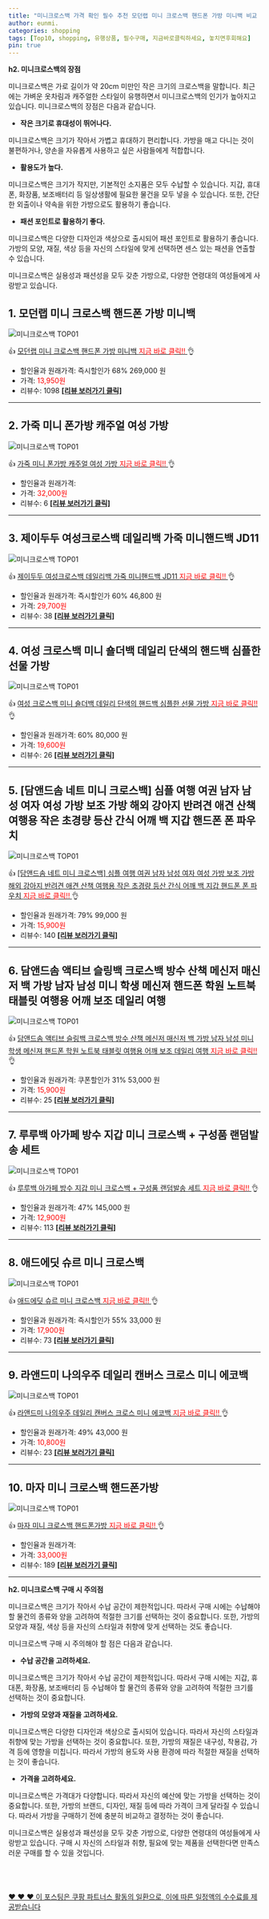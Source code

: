 ```yaml
---
title: "미니크로스백 가격 확인 필수 추천 모던랩 미니 크로스백 핸드폰 가방 미니백 비교 장점 구매가이드"
author: eunmi.
categories: shopping
tags: [Top10, shopping, 유행상품, 필수구매, 지금바로클릭하세요, 놓치면후회해요]
pin: true
---
```

**h2. 미니크로스백의 장점**

미니크로스백은 가로 길이가 약 20cm 미만인 작은 크기의 크로스백을 말합니다. 최근에는 가벼운 옷차림과 캐주얼한 스타일이 유행하면서 미니크로스백의 인기가 높아지고 있습니다. 미니크로스백의 장점은 다음과 같습니다.

* **작은 크기로 휴대성이 뛰어나다.**

미니크로스백은 크기가 작아서 가볍고 휴대하기 편리합니다. 가방을 매고 다니는 것이 불편하거나, 양손을 자유롭게 사용하고 싶은 사람들에게 적합합니다.

* **활용도가 높다.**

미니크로스백은 크기가 작지만, 기본적인 소지품은 모두 수납할 수 있습니다. 지갑, 휴대폰, 화장품, 보조배터리 등 일상생활에 필요한 물건을 모두 넣을 수 있습니다. 또한, 간단한 외출이나 약속을 위한 가방으로도 활용하기 좋습니다.

* **패션 포인트로 활용하기 좋다.**

미니크로스백은 다양한 디자인과 색상으로 출시되어 패션 포인트로 활용하기 좋습니다. 가방의 모양, 재질, 색상 등을 자신의 스타일에 맞게 선택하면 센스 있는 패션을 연출할 수 있습니다.

미니크로스백은 실용성과 패션성을 모두 갖춘 가방으로, 다양한 연령대의 여성들에게 사랑받고 있습니다.

   

## 1. 모던랩 미니 크로스백 핸드폰 가방 미니백

![미니크로스백 TOP01](https://thumbnail9.coupangcdn.com/thumbnails/remote/230x230ex/image/vendor_inventory/7a22/5144584e38ab162e70b27af3e0487c0e744deca18d134b38564b5b9d6428.png)


👍 [모던랩 미니 크로스백 핸드폰 가방 미니백 <font color=red> 지금 바로 클릭!! </font> ](https://link.coupang.com/re/AFFSDP?lptag=AF3617701&subid=GithubCoopas&pageKey=7137895025&traceid=V0-153&itemId=17914760093&vendorItemId=85077522065) 👌 


- 할인율과 원래가격: 즉시할인가 68%  269,000   원
- 가격: <span style='color:red'>13,950원</span>
- 리뷰수: 1098  [**[리뷰 보러가기 클릭]**](https://link.coupang.com/re/AFFSDP?lptag=AF3617701&subid=GithubCoopas&pageKey=7137895025&traceid=V0-153&itemId=17914760093&vendorItemId=85077522065)

---


   

## 2. 가죽 미니 폰가방 캐주얼 여성 가방

![미니크로스백 TOP01](https://thumbnail6.coupangcdn.com/thumbnails/remote/230x230ex/image/vendor_inventory/0a66/78c1b3d1a9e83884d9edb0c7ad2ea6b14c7a4810776cb17b61cbb8857c92.jpg)


👍 [가죽 미니 폰가방 캐주얼 여성 가방 <font color=red> 지금 바로 클릭!! </font> ](https://link.coupang.com/re/AFFSDP?lptag=AF3617701&subid=GithubCoopas&pageKey=7447304648&traceid=V0-153&itemId=19379709036&vendorItemId=86009711200) 👌 


- 할인율과 원래가격: 
- 가격: <span style='color:red'>32,000원</span>
- 리뷰수: 6  [**[리뷰 보러가기 클릭]**](https://link.coupang.com/re/AFFSDP?lptag=AF3617701&subid=GithubCoopas&pageKey=7447304648&traceid=V0-153&itemId=19379709036&vendorItemId=86009711200)

---


   

## 3. 제이두두 여성크로스백 데일리백 가죽 미니핸드백 JD11

![미니크로스백 TOP01](https://thumbnail6.coupangcdn.com/thumbnails/remote/230x230ex/image/vendor_inventory/9fce/1f2c88e49e75a1a7a7b45bde5a1a4ad9b1c505dcbb69ce6b364d30c96a8d.jpg)


👍 [제이두두 여성크로스백 데일리백 가죽 미니핸드백 JD11 <font color=red> 지금 바로 클릭!! </font> ](https://link.coupang.com/re/AFFSDP?lptag=AF3617701&subid=GithubCoopas&pageKey=7200776442&traceid=V0-153&itemId=18201189669&vendorItemId=85649018048) 👌 


- 할인율과 원래가격: 즉시할인가 60%  46,800   원
- 가격: <span style='color:red'>29,700원</span>
- 리뷰수: 38  [**[리뷰 보러가기 클릭]**](https://link.coupang.com/re/AFFSDP?lptag=AF3617701&subid=GithubCoopas&pageKey=7200776442&traceid=V0-153&itemId=18201189669&vendorItemId=85649018048)

---


   

## 4. 여성 크로스백 미니 숄더백 데일리 단색의 핸드백 심플한 선물 가방

![미니크로스백 TOP01](https://thumbnail7.coupangcdn.com/thumbnails/remote/230x230ex/image/vendor_inventory/521a/f02a9c17fd37ce4caa51f20357be7f1375085decc0df86571004fb6e6196.jpg)


👍 [여성 크로스백 미니 숄더백 데일리 단색의 핸드백 심플한 선물 가방 <font color=red> 지금 바로 클릭!! </font> ](https://link.coupang.com/re/AFFSDP?lptag=AF3617701&subid=GithubCoopas&pageKey=7537964282&traceid=V0-153&itemId=19808584192&vendorItemId=86910777190) 👌 


- 할인율과 원래가격: 60%  80,000   원
- 가격: <span style='color:red'>19,600원</span>
- 리뷰수: 26  [**[리뷰 보러가기 클릭]**](https://link.coupang.com/re/AFFSDP?lptag=AF3617701&subid=GithubCoopas&pageKey=7537964282&traceid=V0-153&itemId=19808584192&vendorItemId=86910777190)

---


   

## 5. [담앤드솜 네트 미니 크로스백] 심플 여행 여권 남자 남성 여자 여성 가방 보조 가방 해외 강아지 반려견 애견 산책 여행용 작은 초경량 등산 간식 어깨 백 지갑 핸드폰 폰 파우치

![미니크로스백 TOP01](https://thumbnail6.coupangcdn.com/thumbnails/remote/230x230ex/image/vendor_inventory/f43a/641bf7baee9c5eb7f8a64fd8312bc0e1f20b6d17b4bcc94bd9bce38392c1.jpg)


👍 [[담앤드솜 네트 미니 크로스백] 심플 여행 여권 남자 남성 여자 여성 가방 보조 가방 해외 강아지 반려견 애견 산책 여행용 작은 초경량 등산 간식 어깨 백 지갑 핸드폰 폰 파우치 <font color=red> 지금 바로 클릭!! </font> ](https://link.coupang.com/re/AFFSDP?lptag=AF3617701&subid=GithubCoopas&pageKey=7675107346&traceid=V0-153&itemId=20485045970&vendorItemId=87512607099) 👌 


- 할인율과 원래가격: 79%  99,000   원
- 가격: <span style='color:red'>15,900원</span>
- 리뷰수: 140  [**[리뷰 보러가기 클릭]**](https://link.coupang.com/re/AFFSDP?lptag=AF3617701&subid=GithubCoopas&pageKey=7675107346&traceid=V0-153&itemId=20485045970&vendorItemId=87512607099)

---


   

## 6. 담앤드솜 액티브 슬링백 크로스백 방수 산책 메신저 매신저 백 가방 남자 남성 미니 학생 메신져 핸드폰 학원 노트북 태블릿 여행용 어깨 보조 데일리 여행

![미니크로스백 TOP01](https://thumbnail9.coupangcdn.com/thumbnails/remote/230x230ex/image/vendor_inventory/8063/898b0361f819fcd42caefbe593dfbe03bcc937602f4f667efb950a066807.jpg)


👍 [담앤드솜 액티브 슬링백 크로스백 방수 산책 메신저 매신저 백 가방 남자 남성 미니 학생 메신져 핸드폰 학원 노트북 태블릿 여행용 어깨 보조 데일리 여행 <font color=red> 지금 바로 클릭!! </font> ](https://link.coupang.com/re/AFFSDP?lptag=AF3617701&subid=GithubCoopas&pageKey=6687922215&traceid=V0-153&itemId=15445237584&vendorItemId=86573283733) 👌 


- 할인율과 원래가격: 쿠폰할인가 31%  53,000   원
- 가격: <span style='color:red'>15,900원</span>
- 리뷰수: 25  [**[리뷰 보러가기 클릭]**](https://link.coupang.com/re/AFFSDP?lptag=AF3617701&subid=GithubCoopas&pageKey=6687922215&traceid=V0-153&itemId=15445237584&vendorItemId=86573283733)

---


   

## 7. 루루백 아가페 방수 지갑 미니 크로스백 + 구성품 랜덤발송 세트

![미니크로스백 TOP01](https://thumbnail9.coupangcdn.com/thumbnails/remote/230x230ex/image/rs_quotation_api/y8pmwl6b/3899db36f71e424db7f6bd9ce2482856.jpg)


👍 [루루백 아가페 방수 지갑 미니 크로스백 + 구성품 랜덤발송 세트 <font color=red> 지금 바로 클릭!! </font> ](https://link.coupang.com/re/AFFSDP?lptag=AF3617701&subid=GithubCoopas&pageKey=6068621118&traceid=V0-153&itemId=11192536080&vendorItemId=81198893562) 👌 


- 할인율과 원래가격: 47%  145,000   원
- 가격: <span style='color:red'>12,900원</span>
- 리뷰수: 113  [**[리뷰 보러가기 클릭]**](https://link.coupang.com/re/AFFSDP?lptag=AF3617701&subid=GithubCoopas&pageKey=6068621118&traceid=V0-153&itemId=11192536080&vendorItemId=81198893562)

---


   

## 8. 애드에딧 슈르 미니 크로스백

![미니크로스백 TOP01](https://thumbnail7.coupangcdn.com/thumbnails/remote/230x230ex/image/retail/images/2453619077475402-d95eae69-07c5-4d3d-9116-9a8c60deb6e7.jpg)


👍 [애드에딧 슈르 미니 크로스백 <font color=red> 지금 바로 클릭!! </font> ](https://link.coupang.com/re/AFFSDP?lptag=AF3617701&subid=GithubCoopas&pageKey=5971975329&traceid=V0-153&itemId=10729237791&vendorItemId=78009857564) 👌 


- 할인율과 원래가격: 즉시할인가 55%  33,000   원
- 가격: <span style='color:red'>17,900원</span>
- 리뷰수: 73  [**[리뷰 보러가기 클릭]**](https://link.coupang.com/re/AFFSDP?lptag=AF3617701&subid=GithubCoopas&pageKey=5971975329&traceid=V0-153&itemId=10729237791&vendorItemId=78009857564)

---


   

## 9. 라앤드미 나의우주 데일리 캔버스 크로스 미니 에코백

![미니크로스백 TOP01](https://thumbnail6.coupangcdn.com/thumbnails/remote/230x230ex/image/vendor_inventory/d6ba/40bbd68fa503ace313c589e9e1bad776e1a36a1071dcef16239a06265b4e.JPG)


👍 [라앤드미 나의우주 데일리 캔버스 크로스 미니 에코백 <font color=red> 지금 바로 클릭!! </font> ](https://link.coupang.com/re/AFFSDP?lptag=AF3617701&subid=GithubCoopas&pageKey=7553613590&traceid=V0-153&itemId=19884586542&vendorItemId=86985007843) 👌 


- 할인율과 원래가격: 49%  43,000   원
- 가격: <span style='color:red'>10,800원</span>
- 리뷰수: 23  [**[리뷰 보러가기 클릭]**](https://link.coupang.com/re/AFFSDP?lptag=AF3617701&subid=GithubCoopas&pageKey=7553613590&traceid=V0-153&itemId=19884586542&vendorItemId=86985007843)

---


   

## 10. 마자 미니 크로스백 핸드폰가방

![미니크로스백 TOP01](https://thumbnail6.coupangcdn.com/thumbnails/remote/230x230ex/image/vendor_inventory/ca98/ee171a23b96217fc6858df99221daf8f51b590d77389a15ceddaa83d3027.png)


👍 [마자 미니 크로스백 핸드폰가방 <font color=red> 지금 바로 클릭!! </font> ](https://link.coupang.com/re/AFFSDP?lptag=AF3617701&subid=GithubCoopas&pageKey=7339884360&traceid=V0-153&itemId=18862702194&vendorItemId=85991655455) 👌 


- 할인율과 원래가격: 
- 가격: <span style='color:red'>33,000원</span>
- 리뷰수: 189  [**[리뷰 보러가기 클릭]**](https://link.coupang.com/re/AFFSDP?lptag=AF3617701&subid=GithubCoopas&pageKey=7339884360&traceid=V0-153&itemId=18862702194&vendorItemId=85991655455)

---
**h2. 미니크로스백 구매 시 주의점**

미니크로스백은 크기가 작아서 수납 공간이 제한적입니다. 따라서 구매 시에는 수납해야 할 물건의 종류와 양을 고려하여 적절한 크기를 선택하는 것이 중요합니다. 또한, 가방의 모양과 재질, 색상 등을 자신의 스타일과 취향에 맞게 선택하는 것도 좋습니다.

미니크로스백 구매 시 주의해야 할 점은 다음과 같습니다.

* **수납 공간을 고려하세요.**

미니크로스백은 크기가 작아서 수납 공간이 제한적입니다. 따라서 구매 시에는 지갑, 휴대폰, 화장품, 보조배터리 등 수납해야 할 물건의 종류와 양을 고려하여 적절한 크기를 선택하는 것이 중요합니다.

* **가방의 모양과 재질을 고려하세요.**

미니크로스백은 다양한 디자인과 색상으로 출시되어 있습니다. 따라서 자신의 스타일과 취향에 맞는 가방을 선택하는 것이 중요합니다. 또한, 가방의 재질은 내구성, 착용감, 가격 등에 영향을 미칩니다. 따라서 가방의 용도와 사용 환경에 따라 적절한 재질을 선택하는 것이 좋습니다.

* **가격을 고려하세요.**

미니크로스백은 가격대가 다양합니다. 따라서 자신의 예산에 맞는 가방을 선택하는 것이 중요합니다. 또한, 가방의 브랜드, 디자인, 재질 등에 따라 가격이 크게 달라질 수 있습니다. 따라서 가방을 구매하기 전에 충분히 비교하고 결정하는 것이 좋습니다.

미니크로스백은 실용성과 패션성을 모두 갖춘 가방으로, 다양한 연령대의 여성들에게 사랑받고 있습니다. 구매 시 자신의 스타일과 취향, 필요에 맞는 제품을 선택한다면 만족스러운 구매를 할 수 있을 것입니다.<br><br><br><br><br> [ ❤ ❤ ❤ 이 포스팅은 쿠팡 파트너스 활동의 일환으로, 이에 따른 일정액의 수수료를 제공받습니다](https://link.coupang.com/a/bcEFyh)